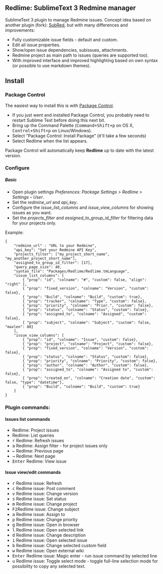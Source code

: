## Redlime: SublimeText 3 Redmine manager

SublimeText 3 plugin to manage Redmine issues. 
Concept idea based on another plugin (fork): [SubRed](https://packagecontrol.io/packages/SubRed), but with many differences and improvements:

 * Fully customizable issue fields - default and custom.
 * Edit all issue properties.
 * Show/open issue dependencies, subissues, attachments.
 * Redmine project as main path to issues (queries are supported too).
 * With improved interface and improved highlighting based on own syntax (or possible to use markdown themes).

## Install

### Package Control
The easiest way to install this is with [Package Control](http://wbond.net/sublime\_packages/package\_control).

 * If you just went and installed Package Control, you probably need to restart Sublime Text before doing this next bit.
 * Bring up the Command Palette (<kbd>Command+Shift+p</kbd> on OS X, <kbd>Control+Shift+p</kbd> on Linux/Windows).
 * Select "Package Control: Install Package" (it'll take a few seconds)
 * Select Redlime when the list appears.

Package Control will automatically keep **Redlime** up to date with the latest version.

### Configure

##### Basic
 * Open plugin settings *Preferences: Package Settings > Redlime > Settings – User*.
 * Set the *redmine_url* and *api_key*.
 * Configure the *issue_list_columns* and *issue_view_columns* for showing issues as you want.
 * Set the *projects_filter* and *assigned_to_group_id_filter* for filtering data for your projects only.

Example:

```
{
    "redmine_url" : "URL to your Redmine",
    "api_key": "Set your Redmine API Key",
    "projects_filter": ["my_project_short_name", "my_another_project_short_name"],
    "assigned_to_group_id_filter": [17],
    "query_page_size": 40,
    "syntax_file": "Packages/Redlime/Redlime.tmLanguage",
    "issue_list_columns": [
        { "prop": "id", "colname": "#", "custom": false, "align": "right" },
        { "prop": "fixed_version", "colname": "Version", "custom": false},
        { "prop": "Build", "colname": "Build", "custom": true},
        { "prop": "tracker", "colname": "Type", "custom": false},
        { "prop": "priority", "colname": "Prior.", "custom": false},
        { "prop": "status", "colname": "Status", "custom": false},
        { "prop": "assigned_to", "colname": "Assigned", "custom": false},
        { "prop": "subject", "colname": "Subject", "custom": false, "maxlen": 80}
    ],
    "issue_view_columns": [
        { "prop": "id", "colname": "Issue", "custom": false},
        { "prop": "project", "colname": "Project", "custom": false},
        { "prop": "fixed_version", "colname": "Version", "custom": false},
        { "prop": "status", "colname": "Status", "custom": false},
        { "prop": "priority", "colname": "Priority", "custom": false},
        { "prop": "author", "colname": "Author", "custom": false},
        { "prop": "assigned_to", "colname": "Assigned to", "custom": false},
        { "prop": "created_on", "colname": "Creation date", "custom": false, "type": "datetime"},
        { "prop": "Build", "colname": "Build", "custom": true}
    ]
}
```

### Plugin commands:

#### Issues list commands
* Redlime: Project issues
* Redlime: List queries
* <kbd>r</kbd> Redlime: Refresh issues
* <kbd>a</kbd> Redlime: Assign filter - for project issues only
* <kbd>&#8592;</kbd> Redlime: Previous page
* <kbd>&#8594;</kbd> Redlime: Next page
* <kbd>Enter</kbd> Redlime: View issue

#### Issue view/edit commands
* <kbd>r</kbd> Redlime issue: Refresh
* <kbd>c</kbd> Redlime issue: Post comment
* <kbd>v</kbd> Redlime issue: Change version
* <kbd>s</kbd> Redlime issue: Set status
* <kbd>m</kbd> Redlime issue: Change project
* <kbd>F2</kbd>Redlime issue: Change subject
* <kbd>a</kbd> Redlime issue: Assign to
* <kbd>p</kbd> Redlime issue: Change priority
* <kbd>g</kbd> Redlime issue: Open in browser
* <kbd>l</kbd> Redlime issue: Open selected link
* <kbd>d</kbd> Redlime issue: Change description
* <kbd>i</kbd> Redlime issue: Open selected issue
* <kbd>b</kbd> Redlime issue: Change selected custom field
* <kbd>w</kbd> Redlime issue: Open external wiki
* <kbd>Enter</kbd> Redlime issue: Magic enter - run issue command by selected line
* <kbd>u</kbd> Redlime issue: Toggle select mode - toggle full-line selection mode for possibility to copy any selected text.
